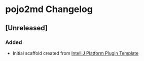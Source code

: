 <!-- Keep a Changelog guide -> https://keepachangelog.com -->

# pojo2md Changelog

## [Unreleased]
### Added
- Initial scaffold created from [IntelliJ Platform Plugin Template](https://github.com/JetBrains/intellij-platform-plugin-template)
